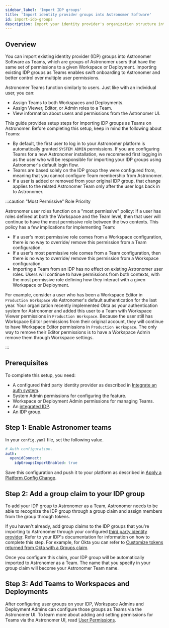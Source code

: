 ```yaml
---
sidebar_label: 'Import IDP groups'
title: 'Import identity provider groups into Astronomer Software'
id: import-idp-groups
description: Import your identity provider's organization structure into Astronomer Software.
---
```


## Overview

You can import existing identity provider (IDP) groups into Astronomer Software as Teams, which are groups of Astronomer users that have the same set of permissions to a given Workspace or Deployment. Importing existing IDP groups as Teams enables swift onboarding to Astronomer and better control over multiple user permissions.

Astronomer Teams function similarly to users. Just like with an individual user, you can:

- Assign Teams to both Workspaces and Deployments.
- Assign Viewer, Editor, or Admin roles to a Team.
- View information about users and permissions from the Astronomer UI.

This guide provides setup steps for importing IDP groups as Teams on Astronomer. Before completing this setup, keep in mind the following about Teams:

- By default, the first user to log in to your Astronomer platform is automatically granted `SYSTEM ADMIN` permissions. If you are configuring Teams for a new Astronomer installation, we recommend first logging in as the user who will be responsible for importing your IDP groups using Astronomer's default login flow.
- Teams are based solely on the IDP group they were configured from, meaning that you cannot configure Team membership from Astronomer.
- If a user is added or removed from your original IDP group, that change applies to the related Astronomer Team only after the user logs back in to Astronomer.

:::caution "Most Permissive" Role Priority

Astronomer user roles function on a "most permissive" policy: If a user has roles defined at both the Workspace and the Team level, then that user will continue to have the most permissive role between the two contexts. This policy has a few implications for implementing Team:

- If a user's most permissive role comes from a Workspace configuration, there is no way to override/ remove this permission from a Team configuration.
- If a user's most permissive role comes from a Team configuration, then there is no way to override/ remove this permission from a Workspace configuration.
- Importing a Team from an IDP has no effect on existing Astronomer user roles. Users will continue to have permissions from both contexts, with the most permissive role defining how they interact with a given Workspace or Deployment.

For example, consider a user who has been a Workspace Editor in `Production Workspace` via Astronomer's default authentication for the last year. Your organization recently implemented Okta as your authentication system for Astronomer and added this user to a Team with Workspace Viewer permissions in `Production Workspace`. Because the user still has Workspace Editor permissions from their original account, they will continue to have Workspace Editor permissions in `Production Workspace`. The only way to remove their Editor permissions is to have a Workspace Admin remove them through Workspace settings.  

:::

## Prerequisites

To complete this setup, you need:

- A configured third party identity provider as described in [Integrate an auth system](integrate-auth-system.md).
- System Admin permissions for configuring the feature.
- Workspace or Deployment Admin permissions for managing Teams.
- An [integrated IDP](integrate-auth-system.md).
- An IDP group.

## Step 1: Enable Astronomer teams

In your `config.yaml` file, set the following value.

```yaml
# Auth configuration.
auth:
  openidConnect:
    idpGroupsImportEnabled: true
```

Save this configuration and push it to your platform as described in [Apply a Platform Config Change](apply-platform-config.md).

## Step 2: Add a group claim to your IDP group

To add your IDP group to Astronomer as a Team, Astronomer needs to be able to recognize the IDP group through a group claim and assign members from the group through tokens.

If you haven't already, add group claims to the IDP groups that you're importing to Astronomer through your configured [third party identity provider](integrate-auth-system.md). Refer to your IDP's documentation for information on how to complete this step. For example, for Okta you can refer to [Customize tokens returned from Okta with a Groups claim](https://developer.okta.com/docs/guides/customize-tokens-groups-claim/main).

Once you configure this claim, your IDP group will be automatically imported to Astronomer as a Team. The name that you specify in your group claim will become your Astronomer Team name.

## Step 3: Add Teams to Workspaces and Deployments

After configuring user groups on your IDP, Workspace Admins and Deployment Admins can configure those groups as Teams via the Astronomer UI. To learn more about adding and setting permissions for Teams via the Astronomer UI, read [User Permissions](workspace-permissions.md#via-teams).
